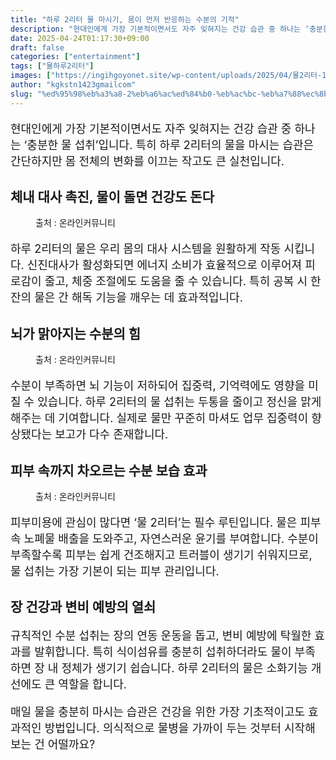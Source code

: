 ```yaml
---
title: "하루 2리터 물 마시기, 몸이 먼저 반응하는 수분의 기적"
description: "현대인에게 가장 기본적이면서도 자주 잊혀지는 건강 습관 중 하나는 ‘충분한 물 섭취’입니다. 특히 하루 2리터의 물을 마시는 습관은 간단하지만 몸 전체의 변화를 이끄는 작고도 큰 실천입니다."
date: 2025-04-24T01:17:30+09:00
draft: false
categories: ["entertainment"]
tags: ["물하루2리터"]
images: ["https://ingihgoyonet.site/wp-content/uploads/2025/04/물2리터-1-1024x683.png", "https://ingihgoyonet.site/wp-content/uploads/2025/04/수분섭취-3-1024x683.png", "https://ingihgoyonet.site/wp-content/uploads/2025/04/집중력-1-1024x683.png"]
author: "kgkstn1423gmailcom"
slug: "%ed%95%98%eb%a3%a8-2%eb%a6%ac%ed%84%b0-%eb%ac%bc-%eb%a7%88%ec%8b%9c%ea%b8%b0-%eb%aa%b8%ec%9d%b4-%eb%a8%bc%ec%a0%80-%eb%b0%98%ec%9d%91%ed%95%98%eb%8a%94-%ec%88%98%eb%b6%84%ec%9d%98-%ea%b8%b0%ec%a0%81"
---
```


<p style="font-size:18px">현대인에게 가장 기본적이면서도 자주 잊혀지는 건강 습관 중 하나는 ‘충분한 물 섭취’입니다. 특히 하루 2리터의 물을 마시는 습관은 간단하지만 몸 전체의 변화를 이끄는 작고도 큰 실천입니다.</p> <h2 >체내 대사 촉진, 물이 돌면 건강도 돈다</h2> <figure ><img src="https://ingihgoyonet.site/wp-content/uploads/2025/04/물2리터-1-1024x683.png" alt="" style="aspect-ratio:16/9;object-fit:cover"/><figcaption >출처 : 온라인커뮤니티</figcaption></figure> <p style="font-size:18px">하루 2리터의 물은 우리 몸의 대사 시스템을 원활하게 작동 시킵니다. 신진대사가 활성화되면 에너지 소비가 효율적으로 이루어져 피로감이 줄고, 체중 조절에도 도움을 줄 수 있습니다. 특히 공복 시 한 잔의 물은 간 해독 기능을 깨우는 데 효과적입니다.</p> <h2 >뇌가 맑아지는 수분의 힘</h2> <figure ><img src="https://ingihgoyonet.site/wp-content/uploads/2025/04/수분섭취-3-1024x683.png" alt="" style="aspect-ratio:16/9;object-fit:cover"/><figcaption >출처 : 온라인커뮤니티</figcaption></figure> <p style="font-size:18px">수분이 부족하면 뇌 기능이 저하되어 집중력, 기억력에도 영향을 미칠 수 있습니다. 하루 2리터의 물 섭취는 두통을 줄이고 정신을 맑게 해주는 데 기여합니다. 실제로 물만 꾸준히 마셔도 업무 집중력이 향상됐다는 보고가 다수 존재합니다.</p> <h2 >피부 속까지 차오르는 수분 보습 효과</h2> <figure ><img src="https://ingihgoyonet.site/wp-content/uploads/2025/04/집중력-1-1024x683.png" alt="" style="aspect-ratio:16/9;object-fit:cover"/><figcaption >출처 : 온라인커뮤니티</figcaption></figure> <p style="font-size:18px">피부미용에 관심이 많다면 ‘물 2리터’는 필수 루틴입니다. 물은 피부 속 노폐물 배출을 도와주고, 자연스러운 윤기를 부여합니다. 수분이 부족할수록 피부는 쉽게 건조해지고 트러블이 생기기 쉬워지므로, 물 섭취는 가장 기본이 되는 피부 관리입니다.</p> <h2 >장 건강과 변비 예방의 열쇠</h2> <p style="font-size:18px">규칙적인 수분 섭취는 장의 연동 운동을 돕고, 변비 예방에 탁월한 효과를 발휘합니다. 특히 식이섬유를 충분히 섭취하더라도 물이 부족하면 장 내 정체가 생기기 쉽습니다. 하루 2리터의 물은 소화기능 개선에도 큰 역할을 합니다.</p> <p style="font-size:18px">매일 물을 충분히 마시는 습관은 건강을 위한 가장 기초적이고도 효과적인 방법입니다. 의식적으로 물병을 가까이 두는 것부터 시작해 보는 건 어떨까요?</p>